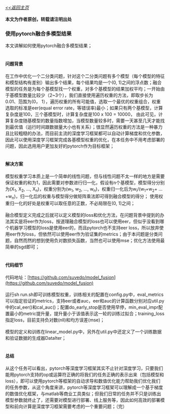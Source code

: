 [*<<返回主页*](../index.md)<br><br>
**本文为作者原创，转载请注明出处**<br>
### 使用pytorch融合多模型结果
本文讲解如何使用pytorch融合多模型结果；<br><br>
#### 问题背景
在工作中优化一个二分类问题，针对这个二分类问题有多个模型（每个模型的特征和模型结构有差别）输出多个结果，每个结果均是一个(0, 1)之间的浮点数；融合模型的任务是为每个基模型找一个权重，对多个基模型的结果加权平均；一开始由于基模型数量比较少（2~3个），我们直接使用遍历权重的方法，即取步长为0.01、范围为(0， 1），遍历权重的所有可能值，选取一个最优的权重组合，权重选取的标准是eer(equal error rate，等错误率)最小；如果只有两个基模型，计算复杂度是100，三个基模型时，计算复杂度是100 x 100 = 10000，
由此可见，计算复杂度随基模型的数量指数增加，当模型数量较多时，需要一天甚至几天才能找到最优值（运行时间跟数据量大小也有关系）；很显然遍历权重的方法是一种暴力且比较粗糙的办法，而目前主流的深度学习框架都可以自动计算梯度和优化参数，因此可以使用深度学习框架完成各基模型权重的优化，在本任务中不用考虑部署的问题，因此选用用户更加友好的pytorch作为目标框架；<br><br>
#### 解决方案
模型权重学习本质上是一个简单的线性问题，但与线性问题不太一样的地方是需要保证权重的和为1，因此需要对参数进行归一化，假设有n个基模型，模型得分分别为(X<sub>1</sub>, X<sub>2</sub>, ..., X<sub>n</sub>)，权重分别为(w<sub>1</sub>, w<sub>2</sub>, ..., w<sub>n</sub>)，权重归一化后为w<sub>i</sub>/(w<sub>1</sub>+w<sub>2</sub>+ ... +w<sub>n</sub>)，归一化后的权重与模型得分做矩阵乘法即可得到融合模型的得分；
使用权重归一化的好处是权重可以取任意的正数，不必局限在(0, 1)之间；<br><br>
融合模型定义完成之后就可以定义模型的loss和优化方法，在问题背景中提到的办法其实是将eer作为loss，按道理融合模型的loss也可以使用eer，但似乎没看到哪个机器学习模型的loss是使用eer的，而且pytorch也不支持eer loss，所以放弃使用eer作为loss，但依然可以使用eer作为验证集的metrics；由于本问题是分类问题，自然而然的想到使用负对数损失函数，当然也可以使用mse；优化方法使用最简单的sgd即可；<br><br>
#### 代码细节
代码地址：[https://github.com/suvedo/model_fusion](https://github.com/suvedo/model_fusion)<br><br>
运行sh run.sh即可训练模型权重，训练相关的配置在config.py中，eval_metrics可以指定验证的metrics，支持eer或者auc，eer和auc的计算函数分别对应util.py中的cal_eer()和cal_auc()；配置do_early_stop是否使用早停，min_eval_impr配置最小的metric提升量，提升量小于该值表示这一轮的训练过拟合；training_loss指定loss，目前支持负对数(nll)和均方误差(mse)；<br><br>
模型的定义和训练在linear_model.py中，另外在util.py中还定义了一个训练数据和验证数据的生成器DataIter；<br><br>
#### 总结
从这个任务可以看出，pytorch等深度学习框架其实不止针对深度学习，只要我们能用pytorch支持的op或运算符正确的将我们的任务正确的表示出来（包括模型和loss），即可以使用pytorch等框架的自动求导和数值优化能力帮助我们优化我们的任务参数，从这个角度来讲，pytorch等深度学习框架可以理解成一个基于梯度的数值优化框架，与matlab等商业工具类似；但我们日常的任务并不只是训练出模型参数就终止了，还需要对模型进行部署、线上服务等，因此如何高效的部署模型和前向计算是深度学习框架需要考虑的一个重要问题；（完）<br><br>
